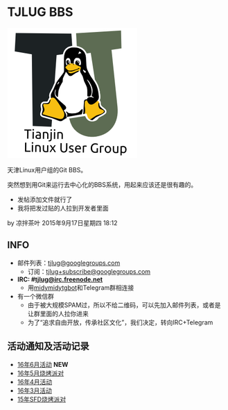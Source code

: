 TJLUG BBS
=========

<img src="./img/tjlugLogo_300x300.png" alt="TJLUG LOGO" />

天津Linux用户组的Git BBS。

突然想到用Git来运行去中心化的BBS系统，用起来应该还是很有趣的。

* 发帖添加文件就行了
* 我将把发过贴的人拉到开发者里面

by 凉拌茶叶 2015年9月17日星期四 18:12

INFO
----

* 邮件列表：tjlug@googlegroups.com
	- 订阅：tjlug+subscribe@googlegroups.com
* **IRC: #tjlug@irc.freenode.net**
	- 用[midymidytgbot](https://github.com/MidyMidy-MC/midymidytgbot)和Telegram群相连接
* 有一个微信群
	- 由于被大规模SPAM过，所以不给二维码，可以先加入邮件列表，或者是让群里面的人拉你进来
	- 为了“追求自由开放，传承社区文化”，我们决定，转向IRC+Telegram

活动通知及活动记录
------------------

* [16年6月活动](16年6月活动.md) **NEW**
* [16年5月烧烤派对](16年5月活动.md)
* [16年4月活动](16年4月活动.md)
* [16年3月活动](16年3月活动.md)
* [15年SFD烧烤派对](15年SFD烧烤派对.md)
